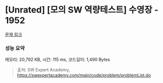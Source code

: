 # [Unrated] [모의 SW 역량테스트] 수영장 - 1952 

[문제 링크](https://swexpertacademy.com/main/code/problem/problemDetail.do?contestProbId=AV5PpFQaAQMDFAUq) 

### 성능 요약

메모리: 20,792 KB, 시간: 115 ms, 코드길이: 1,490 Bytes



> 출처: SW Expert Academy, https://swexpertacademy.com/main/code/problem/problemList.do